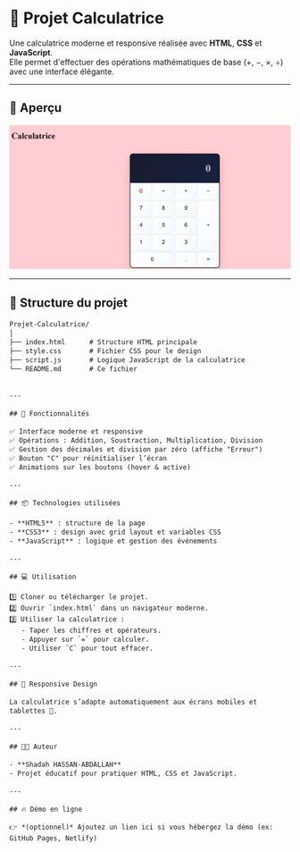# 📱 Projet Calculatrice

Une calculatrice moderne et responsive réalisée avec **HTML**, **CSS** et **JavaScript**.  
Elle permet d'effectuer des opérations mathématiques de base (+, −, ×, ÷) avec une interface élégante.

---

## 🌟 Aperçu

![Aperçu de la Calculatrice](Calculatrice.webp)
 
---

## 📂 Structure du projet

```text
Projet-Calculatrice/
│
├── index.html      # Structure HTML principale
├── style.css       # Fichier CSS pour le design
├── script.js       # Logique JavaScript de la calculatrice
└── README.md       # Ce fichier


---

## 🚀 Fonctionnalités

✅ Interface moderne et responsive  
✅ Opérations : Addition, Soustraction, Multiplication, Division  
✅ Gestion des décimales et division par zéro (affiche "Erreur")  
✅ Bouton "C" pour réinitialiser l’écran  
✅ Animations sur les boutons (hover & active)

---

## 📦 Technologies utilisées

- **HTML5** : structure de la page
- **CSS3** : design avec grid layout et variables CSS
- **JavaScript** : logique et gestion des événements

---

## 💻 Utilisation

1️⃣ Cloner ou télécharger le projet.  
2️⃣ Ouvrir `index.html` dans un navigateur moderne.  
3️⃣ Utiliser la calculatrice :  
   - Taper les chiffres et opérateurs.  
   - Appuyer sur `=` pour calculer.  
   - Utiliser `C` pour tout effacer.

---

## 📱 Responsive Design

La calculatrice s’adapte automatiquement aux écrans mobiles et tablettes 📱.

---

## 👨‍💻 Auteur

- **Shadah HASSAN-ABDALLAH**
- Projet éducatif pour pratiquer HTML, CSS et JavaScript.

---

## 🔥 Démo en ligne

👉 *(optionnel)* Ajoutez un lien ici si vous hébergez la démo (ex: GitHub Pages, Netlify)



